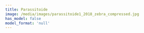 ```yaml
---
title: Parassitoide
image: /media/images/parassitoide1_2018_zebra_compressed.jpg
has_model: false
model_format: 'null'
---
```

